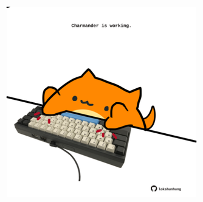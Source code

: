 <!-- built at 13/04/2021, 13:17:52 UTC -->
<p align="center">
  <img width="500" height="500" src="./ReadmeImage.svg">
</p>
